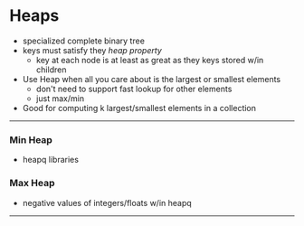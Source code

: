 # **Heaps**
- specialized complete binary tree
- keys must satisfy they *heap property* 
    - key at each node is at least as great as they keys stored w/in children
- Use Heap when all you care about is the largest or smallest elements
    - don't need to support fast lookup for other elements 
    - just max/min
- Good for computing k largest/smallest elements in a collection 
---
### Min Heap 
- heapq libraries
### Max Heap 
- negative values of integers/floats w/in heapq
---